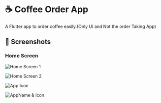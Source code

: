 # ☕ Coffee Order App

A Flutter app to order coffee easily.(Only UI and Not the order Taking App)

## 📸 Screenshots

### Home Screen
![Home Screen 1](assets/screenshots/2.png)

![Home Screen 2](assets/screenshots/3.png)

![App Icon](assets/screenshots/app_icons.png)

![AppName & Icon](assets/screenshots/1.png)
